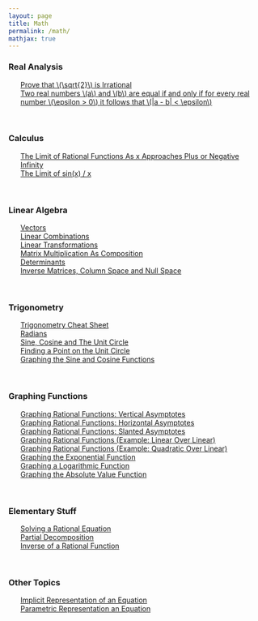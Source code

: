 ```yaml
---
layout: page
title: Math
permalink: /math/
mathjax: true
---
```


<!------------------------------------------------------------------->  
  <h3> Real Analysis </h3>
  <ul style="list-style-type:none;">
    <li><a href="/jekyll/update/2024/05/01/analysis-square-root-two-irrational.html">
          Prove that \(\sqrt{2}\) is Irrational
    </a></li>
    <li><a href="/jekyll/update/2024/05/02/analysis-epsilon-proof-for-equal-real-numbers.html">
          Two real numbers \(a\) and \(b\) are equal if and only if for every real number \(\epsilon > 0\) it follows that \(|a - b| < \epsilon\)   
    </a></li>
  </ul>
<br>
<!------------------------------------------------------------------->  
  <h3> Calculus </h3>
  <ul style="list-style-type:none;">
    <li><a href="/jekyll/update/2024/04/16/limit-rational-functions.html">
            The Limit of Rational Functions As x Approaches Plus or Negative Infinity
    </a></li>
    <li><a href="/jekyll/update/2024/04/14/limit-sin-x.html">
          The Limit of sin(x) / x
    </a></li>
  </ul>
<br>

<!------------------------------------------------------------------->  
   <h3> Linear Algebra </h3>
   <ul style="list-style-type:none;">
       <li><a href="/jekyll/update/2023/09/11/vectors.html">
           Vectors
       </a></li>
       <li><a href="/jekyll/update/2023/09/12/linear-combinations.html">
           Linear Combinations
       </a></li>
       <li><a href="/jekyll/update/2023/09/22/linear-transformations.html">
           Linear Transformations
       </a></li>
       <li><a href="/jekyll/update/2023/09/25/matrix-multiplication-as-composition.html">
           Matrix Multiplication As Composition
       </a></li>
       <li><a href="/jekyll/update/2023/09/26/determinants.html">
           Determinants
       </a></li>
       <li><a href="/jekyll/update/2023/09/27/system-of-linear-equations.html">
           Inverse Matrices, Column Space and Null Space 
       </a></li>
	   <!--
       <li><a href="/jekyll/update/2023/09/29/dot-product.html">
           Dot Product
       </a></li>
       <li><a href="/jekyll/update/2023/10/02/cross-product.html">
           Cross Product
       </a></li>
	   -->
   </ul>
<br>

<!------------------------------------------------------------------->  
  <h3> Trigonometry </h3>
  <ul style="list-style-type:none;">
    <li><a href="/jekyll/update/2024/04/12/trigonometry-cheat-sheet.html">
           Trigonometry Cheat Sheet
      </a></li>
    <li><a href="/jekyll/update/2024/03/26/radians.html">
          Radians
    </a></li>
    <li><a href="/jekyll/update/2024/04/08/the-unit-circle.html">
          Sine, Cosine and The Unit Circle
    </a></li>
    <li><a href="/jekyll/update/2024/03/28/unit-circle-point.html">
          Finding a Point on the Unit Circle
    </a></li>
    <li><a href="/jekyll/update/2024/04/13/graphing-sine-cosine.html">
          Graphing the Sine and Cosine Functions
    </a></li>
  </ul>
<br>

<!------------------------------------------------------------------->  
  <h3> Graphing Functions </h3>
  <ul style="list-style-type:none;">
    <li><a href="/jekyll/update/2024/04/09/graph-vertical-asymptotes.html">
         Graphing Rational Functions: Vertical Asymptotes
    </a></li>
    <li><a href="/jekyll/update/2024/04/10/graph-horizontal-asymptotes.html">
         Graphing Rational Functions: Horizontal Asymptotes
    </a></li>
    <li><a href="/jekyll/update/2024/04/11/graph-slanted-asymptotes.html">
         Graphing Rational Functions: Slanted Asymptotes
    </a></li>
    <li><a href="/jekyll/update/2024/04/04/graph-function-linear-over-linear.html">
          Graphing Rational Functions (Example: Linear Over Linear)
    </a></li>
    <li><a href="/jekyll/update/2024/04/07/graph-function-quadratic-over-linear.html">
          Graphing Rational Functions (Example: Quadratic Over Linear)
    </a></li>
    <li><a href="/jekyll/update/2024/04/15/graph-function-exponential.html">
          Graphing the Exponential Function
    </a></li>
    <li><a href="/jekyll/update/2024/04/03/graph-function-logarithm.html">
          Graphing a Logarithmic Function
    </a></li>
    <li><a href="/jekyll/update/2024/04/05/graph-function-absolute-value.html">
          Graphing the Absolute Value Function
    </a></li>
  </ul>
<br>

<!------------------------------------------------------------------->  
  <h3> Elementary Stuff </h3>
  <ul style="list-style-type:none;">
    <li><a href="/jekyll/update/2024/04/01/rational-equations.html">
          Solving a Rational Equation
    </a></li>
    <li><a href="/jekyll/update/2024/04/02/partial-decomposition.html">
          Partial Decomposition
    </a></li>
    <li><a href="/jekyll/update/2024/04/06/inverse-rational-function.html">
          Inverse of a Rational Function
    </a></li>
  </ul>
<br>

<!------------------------------------------------------------------->  
 <h3> Other Topics </h3>
   <ul style="list-style-type:none;">
       <li><a href="/jekyll/update/2023/09/28/implicit-representation.html">
           Implicit Representation of an Equation
       </a></li>
       <li><a href="/jekyll/update/2023/09/30/parametric-representation.html">
           Parametric Representation an Equation
       </a></li>
   </ul>
<br>



<!------------------------------------------------------------------->  
<!--
   <h3> Abstract Algebra </h3>
   <ul style="list-style-type:none;">
       <li><a href="/jekyll/update/2019/09/07/groups.html">
           Groups
       </a></li>
   </ul>
--> 


<!------------------------------------------------------------------->  
<!--
   <h3> Number Theory </h3>
   <ul style="list-style-type:none;">
       <li><a href="/jekyll/update/2019/08/23/prime-numbers.html">
           Prime Numbers
       </a></li>
       <li><a href="/jekyll/update/2019/08/22/congruences.html">
           Congruences
       </a></li>
   </ul>
-->


<!--
<li><a href="/jekyll/update/2022/09/23/proof1.html">
   <b>09/23/2022:</b> If $n \in N,$ then $1 + (-1)^n(2n-1)$ is a multiple of $4$.
</a></li>
<li><a href="/jekyll/update/2022/09/24/proof2.html">
   <b>09/24/2022:</b> If two integers have opposite parity, then their sum is odd.
</a></li>
<li><a href="/jekyll/update/2022/09/25/proof3.html">
   <b>09/25/2022:</b> If $n \in N,$ then $1 + (-1)^n(2n-1)$ is a multiple of $4$.
</a></li>
-->
<br>